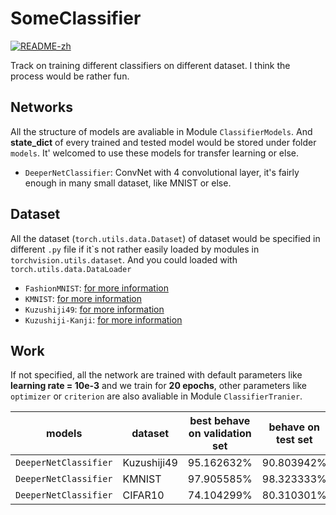# SomeClassifier

[![README-zh](https://img.shields.io/badge/README-%E4%B8%AD%E6%96%87-brightgreen)](README_zh.md)

Track on training different classifiers on different dataset. I think the process would be rather fun.

## Networks

All the structure of models are avaliable in Module `ClassifierModels`. And **state_dict** of every trained and tested model would be stored under folder `models`. It' welcomed to use these models for transfer learning or else.

+ `DeeperNetClassifier`: ConvNet with 4 convolutional layer, it's fairly enough in many small dataset, like MNIST or else.

## Dataset

All the dataset (`torch.utils.data.Dataset`) of dataset would be specified in different `.py` file if it\`s not rather easily loaded by modules in `torchvision.utils.dataset`. And you could loaded with `torch.utils.data.DataLoader`

+ `FashionMNIST`: [for more information](https://github.com/zalandoresearch/fashion-mnist)
+ `KMNIST`: [for more information](https://github.com/rois-codh/kmnist)
+ `Kuzushiji49`: [for more information](https://github.com/rois-codh/kmnist)
+ `Kuzushiji-Kanji`: [for more information](https://github.com/rois-codh/kmnist)

## Work

If not specified, all the network are trained with default parameters like **learning rate = 10e-3** and we train for **20 epochs**, other parameters like `optimizer` or `criterion` are also avaliable in Module `ClassifierTranier`.

| models | dataset | best behave on validation set | behave on test set | settings |
| -- | -- | -- | -- | -- |
| `DeeperNetClassifier` | Kuzushiji49 | 95.162632% | 90.803942% | default |
| `DeeperNetClassifier` | KMNIST | 97.905585% | 98.323333% | default | 
| `DeeperNetClassifier` | CIFAR10 | 74.104299% | 80.310301% | default |
